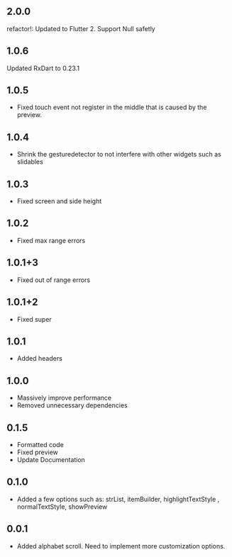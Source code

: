 ## 2.0.0
refactor!: Updated to Flutter 2. Support Null safetly

## 1.0.6
Updated RxDart to 0.23.1

## 1.0.5
* Fixed touch event not register in the middle that is caused by the preview.

## 1.0.4
* Shrink the gesturedetector to not interfere with other widgets such as slidables

## 1.0.3
* Fixed screen and side height

## 1.0.2
* Fixed max range errors

## 1.0.1+3
* Fixed out of range errors

## 1.0.1+2
* Fixed super


## 1.0.1
* Added headers

## 1.0.0
* Massively improve performance
* Removed unnecessary dependencies


## 0.1.5
* Formatted code
* Fixed preview
* Update Documentation


## 0.1.0

* Added a few options such as: strList, itemBuilder, highlightTextStyle
, normalTextStyle, showPreview


## 0.0.1

* Added alphabet scroll. Need to implement more customization options.


